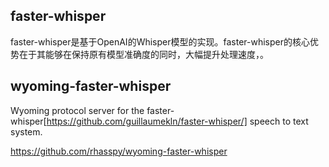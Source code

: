 




## faster-whisper

faster-whisper是基于OpenAI的Whisper模型的实现。faster-whisper的核心优势在于其能够在保持原有模型准确度的同时，大幅提升处理速度，。

## wyoming-faster-whisper

Wyoming protocol server for the faster-whisper[https://github.com/guillaumekln/faster-whisper/] speech to text system.

https://github.com/rhasspy/wyoming-faster-whisper